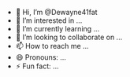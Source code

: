 - 👋 Hi, I’m @Dewayne41fat
- 👀 I’m interested in ...
- 🌱 I’m currently learning ...
- 💞️ I’m looking to collaborate on ...
- 📫 How to reach me ...
- 😄 Pronouns: ...
- ⚡ Fun fact: ...

<!---
Dewayne41fat/Dewayne41fat is a ✨ special ✨ repository because its `README.md` (this file) appears on your GitHub profile.
You can click the Preview link to take a look at your changes.
--->
